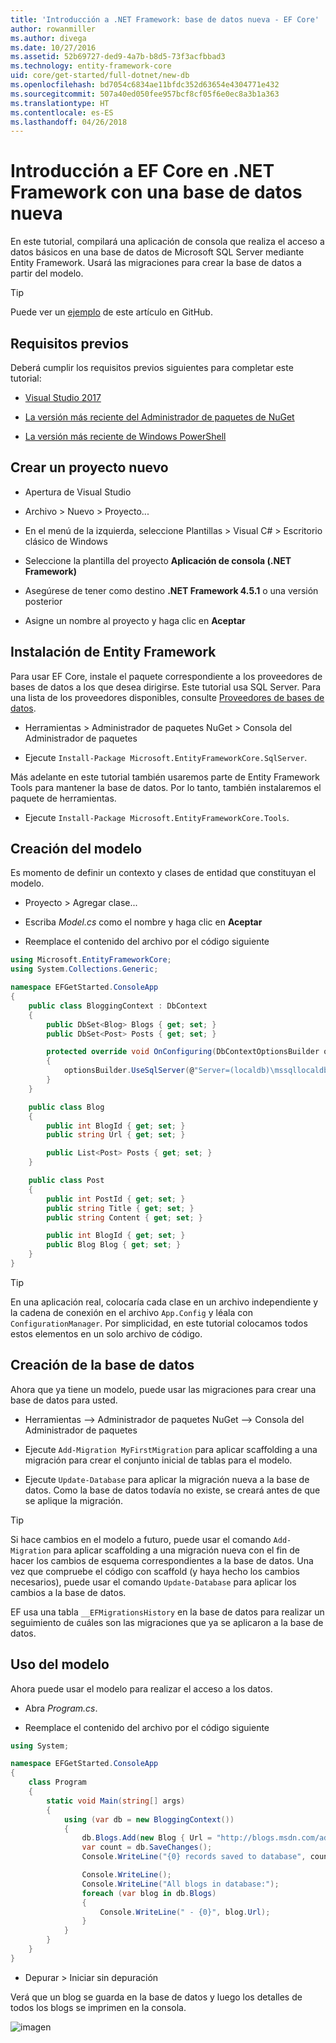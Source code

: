 ```yaml
---
title: 'Introducción a .NET Framework: base de datos nueva - EF Core'
author: rowanmiller
ms.author: divega
ms.date: 10/27/2016
ms.assetid: 52b69727-ded9-4a7b-b8d5-73f3acfbbad3
ms.technology: entity-framework-core
uid: core/get-started/full-dotnet/new-db
ms.openlocfilehash: bd7054c6834ae11bfdc352d63654e4304771e432
ms.sourcegitcommit: 507a40ed050fee957bcf8cf05f6e0ec8a3b1a363
ms.translationtype: HT
ms.contentlocale: es-ES
ms.lasthandoff: 04/26/2018
---
```

# <a name="getting-started-with-ef-core-on-net-framework-with-a-new-database"></a>Introducción a EF Core en .NET Framework con una base de datos nueva

En este tutorial, compilará una aplicación de consola que realiza el acceso a datos básicos en una base de datos de Microsoft SQL Server mediante Entity Framework. Usará las migraciones para crear la base de datos a partir del modelo.

> [!TIP]  
> Puede ver un [ejemplo](https://github.com/aspnet/EntityFramework.Docs/tree/master/samples/core/GetStarted/FullNet/ConsoleApp.NewDb) de este artículo en GitHub.

## <a name="prerequisites"></a>Requisitos previos

Deberá cumplir los requisitos previos siguientes para completar este tutorial:

* [Visual Studio 2017](https://www.visualstudio.com/downloads/)

* [La versión más reciente del Administrador de paquetes de NuGet](https://dist.nuget.org/index.html)

* [La versión más reciente de Windows PowerShell](https://docs.microsoft.com/powershell/scripting/setup/installing-windows-powershell)

## <a name="create-a-new-project"></a>Crear un proyecto nuevo

* Apertura de Visual Studio

* Archivo > Nuevo > Proyecto...

* En el menú de la izquierda, seleccione Plantillas > Visual C# > Escritorio clásico de Windows

* Seleccione la plantilla del proyecto **Aplicación de consola (.NET Framework)**

* Asegúrese de tener como destino **.NET Framework 4.5.1** o una versión posterior

* Asigne un nombre al proyecto y haga clic en **Aceptar**

## <a name="install-entity-framework"></a>Instalación de Entity Framework

Para usar EF Core, instale el paquete correspondiente a los proveedores de bases de datos a los que desea dirigirse. Este tutorial usa SQL Server. Para una lista de los proveedores disponibles, consulte [Proveedores de bases de datos](../../providers/index.md).

* Herramientas > Administrador de paquetes NuGet > Consola del Administrador de paquetes

* Ejecute `Install-Package Microsoft.EntityFrameworkCore.SqlServer`.

Más adelante en este tutorial también usaremos parte de Entity Framework Tools para mantener la base de datos. Por lo tanto, también instalaremos el paquete de herramientas.

* Ejecute `Install-Package Microsoft.EntityFrameworkCore.Tools`.

## <a name="create-your-model"></a>Creación del modelo

Es momento de definir un contexto y clases de entidad que constituyan el modelo.

* Proyecto > Agregar clase...

* Escriba *Model.cs* como el nombre y haga clic en **Aceptar**

* Reemplace el contenido del archivo por el código siguiente

<!-- [!code-csharp[Main](samples/core/GetStarted/FullNet/ConsoleApp.NewDb/Model.cs)] -->
``` csharp
using Microsoft.EntityFrameworkCore;
using System.Collections.Generic;

namespace EFGetStarted.ConsoleApp
{
    public class BloggingContext : DbContext
    {
        public DbSet<Blog> Blogs { get; set; }
        public DbSet<Post> Posts { get; set; }

        protected override void OnConfiguring(DbContextOptionsBuilder optionsBuilder)
        {
            optionsBuilder.UseSqlServer(@"Server=(localdb)\mssqllocaldb;Database=EFGetStarted.ConsoleApp.NewDb;Trusted_Connection=True;");
        }
    }

    public class Blog
    {
        public int BlogId { get; set; }
        public string Url { get; set; }

        public List<Post> Posts { get; set; }
    }

    public class Post
    {
        public int PostId { get; set; }
        public string Title { get; set; }
        public string Content { get; set; }

        public int BlogId { get; set; }
        public Blog Blog { get; set; }
    }
}
```

> [!TIP]  
> En una aplicación real, colocaría cada clase en un archivo independiente y la cadena de conexión en el archivo `App.Config` y léala con `ConfigurationManager`. Por simplicidad, en este tutorial colocamos todos estos elementos en un solo archivo de código.

## <a name="create-your-database"></a>Creación de la base de datos

Ahora que ya tiene un modelo, puede usar las migraciones para crear una base de datos para usted.

* Herramientas –> Administrador de paquetes NuGet –> Consola del Administrador de paquetes

* Ejecute `Add-Migration MyFirstMigration` para aplicar scaffolding a una migración para crear el conjunto inicial de tablas para el modelo.

* Ejecute `Update-Database` para aplicar la migración nueva a la base de datos. Como la base de datos todavía no existe, se creará antes de que se aplique la migración.

> [!TIP]  
> Si hace cambios en el modelo a futuro, puede usar el comando `Add-Migration` para aplicar scaffolding a una migración nueva con el fin de hacer los cambios de esquema correspondientes a la base de datos. Una vez que compruebe el código con scaffold (y haya hecho los cambios necesarios), puede usar el comando `Update-Database` para aplicar los cambios a la base de datos.
>
>EF usa una tabla `__EFMigrationsHistory` en la base de datos para realizar un seguimiento de cuáles son las migraciones que ya se aplicaron a la base de datos.

## <a name="use-your-model"></a>Uso del modelo

Ahora puede usar el modelo para realizar el acceso a los datos.

* Abra *Program.cs*.

* Reemplace el contenido del archivo por el código siguiente

<!-- [!code-csharp[Main](samples/core/GetStarted/FullNet/ConsoleApp.NewDb/Program.cs)] -->
``` csharp
using System;

namespace EFGetStarted.ConsoleApp
{
    class Program
    {
        static void Main(string[] args)
        {
            using (var db = new BloggingContext())
            {
                db.Blogs.Add(new Blog { Url = "http://blogs.msdn.com/adonet" });
                var count = db.SaveChanges();
                Console.WriteLine("{0} records saved to database", count);

                Console.WriteLine();
                Console.WriteLine("All blogs in database:");
                foreach (var blog in db.Blogs)
                {
                    Console.WriteLine(" - {0}", blog.Url);
                }
            }
        }
    }
}
```

* Depurar > Iniciar sin depuración

Verá que un blog se guarda en la base de datos y luego los detalles de todos los blogs se imprimen en la consola.

![imagen](_static/output-new-db.png)
